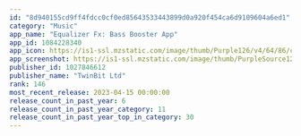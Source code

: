 ```yaml
---
id: "8d940155cd9ff4fdcc0cf0ed85643533443899d0a920f454ca6d9109604a6ed1"
category: "Music"
app_name: "Equalizer Fx: Bass Booster App"
app_id: 1084228340
app_icon: https://is1-ssl.mzstatic.com/image/thumb/Purple126/v4/64/86/ca/6486ca15-7ddd-39c3-40b9-ba7b7ca36b5a/AppIcon-0-0-1x_U007emarketing-0-0-0-7-0-0-sRGB-0-0-0-GLES2_U002c0-512MB-85-220-0-0.png/1024x1024bb.png
app_screenshot: https://is1-ssl.mzstatic.com/image/thumb/PurpleSource126/v4/f9/77/af/f977af72-7458-a816-36b0-14e111f1d9d7/75dea1f9-c951-475f-a459-df8289e8e7d4_Screenshot_1_Max.png/1242x2688bb.png
publisher_id: 1027846612
publisher_name: "TwinBit Ltd"
rank: 146
most_recent_release: 2023-04-15 00:00:00
release_count_in_past_year: 6
release_count_in_past_year_category: 11
release_count_in_past_year_top_in_category: 30
---
```


